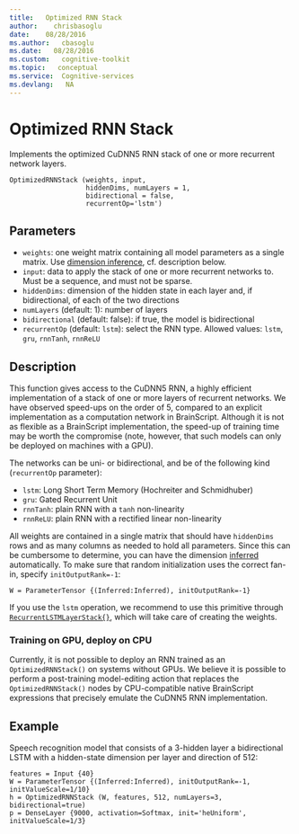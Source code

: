 ```yaml
---
title:   Optimized RNN Stack
author:    chrisbasoglu
date:    08/28/2016
ms.author:   cbasoglu
ms.date:   08/28/2016
ms.custom:   cognitive-toolkit
ms.topic:   conceptual
ms.service:  Cognitive-services
ms.devlang:   NA
---
```


# Optimized RNN Stack

Implements the optimized CuDNN5 RNN stack of one or more recurrent network layers.

    OptimizedRNNStack (weights, input,
                       hiddenDims, numLayers = 1,
                       bidirectional = false,
                       recurrentOp='lstm')

## Parameters

* `weights`: one weight matrix containing all model parameters as a single matrix. Use [dimension inference](./Parameters-And-Constants.md#automatic-dimension-inference), cf. description below.
* `input`: data to apply the stack of one or more recurrent networks to. Must be a sequence, and must not be sparse.
* `hiddenDims`: dimension of the hidden state in each layer and, if bidirectional, of each of the two directions
* `numLayers` (default: 1): number of layers
* `bidirectional` (default: false): if true, the model is bidirectional
* `recurrentOp` (default: `lstm`): select the RNN type. Allowed values: `lstm`, `gru`, `rnnTanh`, `rnnReLU`

## Description

This function gives access to the CuDNN5 RNN, a highly efficient implementation
of a stack of one or more layers of recurrent networks.
We have observed speed-ups on the order of 5, compared to an explicit
implementation as a computation network in BrainScript.
Although it is not as flexible as a BrainScript implementation,
the speed-up of training time may be worth the compromise
(note, however, that such models can only be deployed on machines with a GPU).

The networks can be uni- or bidirectional, and be of the following kind (`recurrentOp` parameter):
* `lstm`: Long Short Term Memory (Hochreiter and Schmidhuber)
* `gru`: Gated Recurrent Unit
* `rnnTanh`: plain RNN with a `tanh` non-linearity
* `rnnReLU`: plain RNN with a rectified linear non-linearity

All weights are contained in a single matrix
that should have `hiddenDims` rows and as many columns as needed to hold all parameters.
Since this can be cumbersome to determine,
you can have the dimension [inferred](./Parameters-And-Constants.md#automatic-dimension-inference) automatically.
To make sure that random initialization uses the correct fan-in, specify `initOutputRank=-1`:

    W = ParameterTensor {(Inferred:Inferred), initOutputRank=-1}

If you use the `lstm` operation, we recommend to use this primitive through [`RecurrentLSTMLayerStack{}`](./BrainScript-Layers-Reference.md#recurrentlstmlayer-recurrentlstmlayerstack), which will take care of creating the weights.

### Training on GPU, deploy on CPU
Currently, it is not possible to deploy an RNN trained as an `OptimizedRNNStack()`
on systems without GPUs.
We believe it is possible to perform a post-training model-editing action
that replaces the `OptimizedRNNStack()` nodes by CPU-compatible native BrainScript expressions
that precisely emulate the CuDNN5 RNN implementation.

## Example

Speech recognition model that consists of a 3-hidden layer a bidirectional LSTM
with a hidden-state dimension per layer and direction of 512:

    features = Input {40}
    W = ParameterTensor {(Inferred:Inferred), initOutputRank=-1, initValueScale=1/10}
    h = OptimizedRNNStack (W, features, 512, numLayers=3, bidirectional=true)
    p = DenseLayer {9000, activation=Softmax, init='heUniform', initValueScale=1/3}
